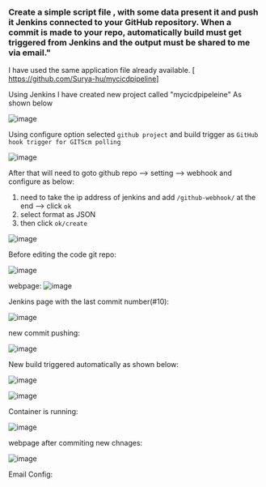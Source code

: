 ### Create a simple script file , with some data present it and push it Jenkins connected to your GitHub repository. When a commit is made to your repo, automatically build must get triggered from Jenkins and the output must be shared to me via email."

I have used the same application file already available.
[ https://github.com/Surya-hu/mycicdpipeline]

Using Jenkins I have created new project called "mycicdpipeleine"
As shown below

![image](https://github.com/Surya-hu/jenkins_tasks/assets/119995742/d3b5be5b-cd0b-49ee-8a18-90c19a2c6ec2)

Using configure option selected `github project` and build trigger as `GitHub hook trigger for GITScm polling`

![image](https://github.com/Surya-hu/jenkins_tasks/assets/119995742/0c596e21-767c-4617-bfb4-e93b3c954ce7)

After that will need to goto github repo --> setting --> webhook and configure as below:

1. need to take the ip address of jenkins and add `/github-webhook/` at the end --> click `ok`
2. select format as JSON
3. then click `ok/create`

![image](https://github.com/Surya-hu/jenkins_tasks/assets/119995742/6c369a97-825d-4d78-80ef-4d61b6dc3033)

Before editing the code git repo:

![image](https://github.com/Surya-hu/jenkins_tasks/assets/119995742/c9237c07-ee5c-41a2-9274-5d51971c2897)

webpage:
![image](https://github.com/Surya-hu/jenkins_tasks/assets/119995742/51264d35-a839-4098-873e-49f47a08e671)

Jenkins page with the last commit number(#10):

![image](https://github.com/Surya-hu/jenkins_tasks/assets/119995742/aa9a18f2-6492-4f5a-85c2-f0a07a7ca6ff)

new commit pushing:

![image](https://github.com/Surya-hu/jenkins_tasks/assets/119995742/5799167a-0b55-4a92-8304-10b16c365d2c)

New build triggered automatically as shown below:

![image](https://github.com/Surya-hu/jenkins_tasks/assets/119995742/2bc2b89e-3078-4c6a-a2b3-2b832c774522)

![image](https://github.com/Surya-hu/jenkins_tasks/assets/119995742/e40b0399-a3f3-4f41-b372-b495173ab527)

Container is running:

![image](https://github.com/Surya-hu/jenkins_tasks/assets/119995742/cfd5a22b-3804-4b68-8235-91e7b8db2c7c)

webpage after commiting new chnages:

![image](https://github.com/Surya-hu/jenkins_tasks/assets/119995742/4b8f9b85-1b1d-4698-91e8-12085b11c779)

Email Config:

